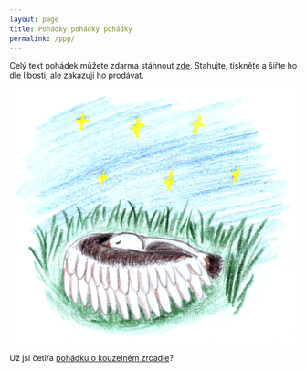 ```yaml
---
layout: page
title: Pohádky pohádky pohádky
permalink: /ppp/
---
```


Celý text pohádek můžete zdarma stáhnout [zde](rada.smid.io/ppp/pohadky_pohadky_pohadky.pdf).
Stahujte, tiskněte a šiřte ho dle libosti, ale zakazuji ho prodávat.

![O Ptácích](/fotky/f-matous.png)

Už jsi četl/a [pohádku o kouzelném zrcadle](rada.smid.io/ppp/poklad)?
